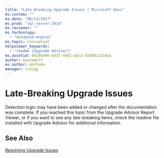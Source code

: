 ```yaml
---
title: "Late-Breaking Upgrade Issues | Microsoft Docs"
ms.custom: ""
ms.date: "06/13/2017"
ms.prod: "sql-server-2014"
ms.reviewer: ""
ms.technology: 
  - "database-engine"
ms.topic: conceptual
helpviewer_keywords: 
  - "readme [Upgrade Advisor]"
ms.assetid: 64205466-6d37-49d2-bac2-d3368c1210a1
author: mashamsft
ms.author: mathoma
manager: craigg
---
```

# Late-Breaking Upgrade Issues
  Detection logic may have been added or changed after the documentation was complete. If you reached this topic from the Upgrade Advisor Report Viewer, or if you want to see any late-breaking items, check the readme file installed with Upgrade Advisor for additional information.  
  
## See Also  
 [Resolving Upgrade Issues](../../../2014/sql-server/install/resolving-upgrade-issues.md)  
  
  
